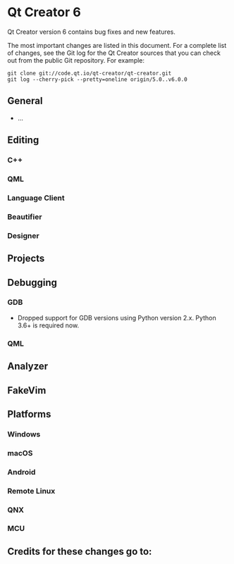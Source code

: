 Qt Creator 6
===============

Qt Creator version 6 contains bug fixes and new features.

The most important changes are listed in this document. For a complete list of
changes, see the Git log for the Qt Creator sources that you can check out from
the public Git repository. For example:

    git clone git://code.qt.io/qt-creator/qt-creator.git
    git log --cherry-pick --pretty=oneline origin/5.0..v6.0.0

General
-------

* ...

Editing
-------

### C++

### QML

### Language Client

### Beautifier

### Designer

Projects
--------

Debugging
---------

### GDB

* Dropped support for GDB versions using Python version 2.x.
  Python 3.6+ is required now.

### QML

Analyzer
--------

FakeVim
-------

Platforms
---------

### Windows

### macOS

### Android

### Remote Linux

### QNX

### MCU


Credits for these changes go to:
--------------------------------

